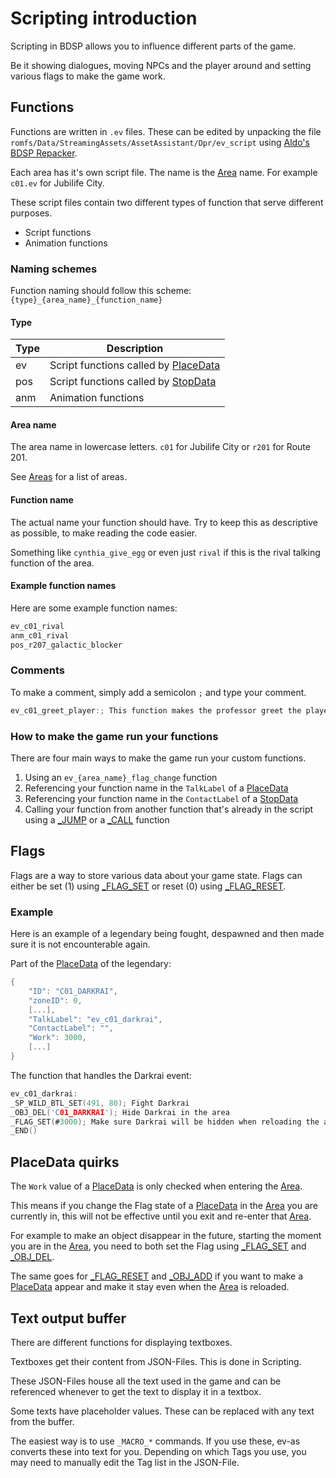 # Scripting introduction

Scripting in BDSP allows you to influence different parts of the game.

Be it showing dialogues, moving NPCs and the player around and setting various flags to make the game work.

## Functions

Functions are written in `.ev` files. These can be edited by unpacking the file `romfs/Data/StreamingAssets/AssetAssistant/Dpr/ev_script` using [Aldo's BDSP Repacker](https://github.com/Ai0796/BDSP-Repacker).

Each area has it's own script file. The name is the [Area](../dictionary/areas.md) name. For example `c01.ev` for Jubilife City.

These script files contain two different types of function that serve different purposes.

- Script functions
- Animation functions

### Naming schemes

Function naming should follow this scheme: `{type}_{area_name}_{function_name}`

#### Type

| Type | Description |
| - | - |
| ev | Script functions called by [PlaceData](place-data.md) |
| pos | Script functions called by [StopData](stop-data.md) |
| anm | Animation functions |

#### Area name

The area name in lowercase letters. `c01` for Jubilife City or `r201` for Route 201.

See [Areas](../dictionary/areas.md) for a list of areas.

#### Function name

The actual name your function should have. Try to keep this as descriptive as possible, to make reading the code easier.

Something like `cynthia_give_egg` or even just `rival` if this is the rival talking function of the area.

#### Example function names

Here are some example function names:

```c
ev_c01_rival
anm_c01_rival
pos_r207_galactic_blocker
```

### Comments

To make a comment, simply add a semicolon `;` and type your comment.

```c
ev_c01_greet_player:; This function makes the professor greet the player
```

### How to make the game run your functions

There are four main ways to make the game run your custom functions.

1. Using an `ev_{area_name}_flag_change` function
2. Referencing your function name in the `TalkLabel` of a [PlaceData](place-data.md)
3. Referencing your function name in the `ContactLabel` of a [StopData](stop-data.md)
4. Calling your function from another function that's already in the script using a [_JUMP](commands/logic/024-jump.md) or a [_CALL](commands/logic/028-call.md) function

## Flags

Flags are a way to store various data about your game state. Flags can either be set (1) using [_FLAG_SET](commands/gamedata/041-flag-set.md) or reset (0) using [_FLAG_RESET](commands/gamedata/043-flag-reset.md).

### Example

Here is an example of a legendary being fought, despawned and then made sure it is not encounterable again.

Part of the [PlaceData](place-data.md) of the legendary:
```c
{
    "ID": "C01_DARKRAI",
    "zoneID": 0,
    [...],
    "TalkLabel": "ev_c01_darkrai",
    "ContactLabel": "",
    "Work": 3000,
    [...]
}
```

The function that handles the Darkrai event:

```c
ev_c01_darkrai:
_SP_WILD_BTL_SET(491, 80); Fight Darkrai
_OBJ_DEL('C01_DARKRAI'); Hide Darkrai in the area
_FLAG_SET(#3000); Make sure Darkrai will be hidden when reloading the area
_END()
```

## PlaceData quirks

The `Work` value of a [PlaceData](place-data.md) is only checked when entering the [Area](../dictionary/areas.md).

This means if you change the Flag state of a [PlaceData](place-data.md) in the [Area](../dictionary/areas.md) you are currently in, this will not be effective until you exit and re-enter that [Area](../dictionary/areas.md).

For example to make an object disappear in the future, starting the moment you are in the [Area](../dictionary/areas.md), you need to both set the Flag using [_FLAG_SET](commands/gamedata/041-flag-set.md) and [_OBJ_DEL](commands/interface/147-obj-del.md).

The same goes for [_FLAG_RESET](commands/gamedata/043-flag-reset.md) and [_OBJ_ADD](commands/interface/146-obj-add.md) if you want to make a [PlaceData](place-data.md) appear and make it stay even when the [Area](../dictionary/areas.md) is reloaded.

## Text output buffer

There are different functions for displaying textboxes.

Textboxes get their content from JSON-Files. This is done in Scripting.

These JSON-Files house all the text used in the game and can be referenced whenever to get the text to display it in a textbox.

Some texts have placeholder values. These can be replaced with any text from the buffer.

The easiest way is to use `_MACRO_*` commands. If you use these, ev-as converts these into text for you. Depending on which Tags you use, you may need to manually edit the Tag list in the JSON-File.
